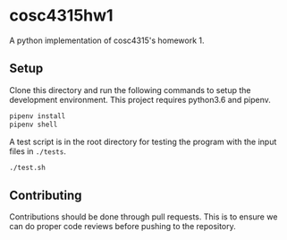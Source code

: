 # cosc4315hw1

A python implementation of cosc4315's homework 1.

## Setup

Clone this directory and run the following commands to setup the development
environment. This project requires python3.6 and pipenv.

```bash
pipenv install
pipenv shell
```

A test script is in the root directory for testing the program with the input
files in `./tests`.

```bash
./test.sh
```

## Contributing

Contributions should be done through pull requests. This is to ensure we can do
proper code reviews before pushing to the repository.
